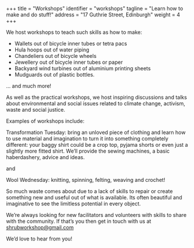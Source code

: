 +++
    title = "Workshops"
    identifier = "workshops"
    tagline = "Learn how to make and do stuff!"
    address = "17 Guthrie Street, Edinburgh"
    weight = 4
+++

We host workshops to teach such skills as how to make:

- Wallets out of bicycle inner tubes or tetra pacs
- Hula hoops out of water piping
- Chandeliers out of bicycle wheels
- Jewellery out of bicycle inner tubes or paper
- Backyard wind turbines out of aluminium printing sheets
- Mudguards out of plastic bottles.

… and much more!

As well as the practical workshops, we host inspiring discussions and talks about environmental and social issues related to climate change, activism, waste and social justice.

Examples of workshops include: 

Transformation Tuesday: bring an unloved piece of clothing and learn how to use material and imagination to turn it into something completely different: your baggy shirt could be a crop top, pyjama shorts or even just a slightly more fitted shirt. We’ll provide the sewing machines, a basic haberdashery, advice and ideas.

and 

Wool Wednesday: knitting, spinning, felting, weaving and crochet!

So much waste comes about due to a lack of skills to repair or create something new and useful out of what is available. Its often beautiful and imaginative to see the limitless potential in every object.

We’re always looking for new facilitators and volunteers with skills to share with the community. If that’s you then get in touch with us at shrubworkshop@gmail.com 

We’d love to hear from you! 
